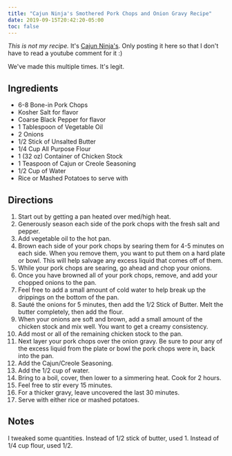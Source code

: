 ```yaml
---
title: "Cajun Ninja's Smothered Pork Chops and Onion Gravy Recipe"
date: 2019-09-15T20:42:20-05:00
toc: false
---
```


_This is not my recipe._ It's [Cajun Ninja's](https://youtu.be/grncwJnydzg). Only posting it here so that I don't have to read a youtube comment for it :)

We've made this multiple times. It's legit.

<!--more-->

## Ingredients

- 6-8 Bone-in Pork Chops
- Kosher Salt for flavor
- Coarse Black Pepper for flavor
- 1 Tablespoon of Vegetable Oil
- 2 Onions
- 1/2 Stick of Unsalted Butter
- 1/4 Cup All Purpose Flour
- 1 (32 oz) Container of Chicken Stock
- 1 Teaspoon of Cajun or Creole Seasoning 
- 1/2 Cup of Water
- Rice or Mashed Potatoes to serve with

## Directions

1. Start out by getting a pan heated over med/high heat. 
1. Generously season each side of the pork chops with the fresh salt and pepper.
1. Add vegetable oil to the hot pan.
1. Brown each side of your pork chops by searing them for 4-5 minutes on each side. When you remove them, you want to put them on a hard plate or bowl. This will help salvage any excess liquid that comes off of them. 
1. While your pork chops are searing, go ahead and chop your onions.
1. Once you have browned all of your pork chops, remove, and add your chopped onions to the pan. 
1. Feel free to add a small amount of cold water to help break up the drippings on the bottom of the pan. 
1. Sauté the onions for 5 minutes, then add the 1/2 Stick of Butter. Melt the butter completely, then add the flour. 
1. When your onions are soft and brown, add a small amount of the chicken stock and mix well. You want to get a creamy consistency.
1. Add most or all of the remaining chicken stock to the pan.
1. Next layer your pork chops over the onion gravy. Be sure to pour any of the excess liquid from the plate or bowl the pork chops were in, back into the pan. 
1. Add the Cajun/Creole Seasoning. 
1. Add the 1/2 cup of water.
1. Bring to a boil, cover, then lower to a simmering heat. Cook for 2 hours.
1. Feel free to stir every 15 minutes. 
1. For a thicker gravy, leave uncovered the last 30 minutes. 
1. Serve with either rice or mashed potatoes.

## Notes

I tweaked some quantities. Instead of 1/2 stick of butter, used 1. Instead of 1/4 cup flour, used 1/2. 
